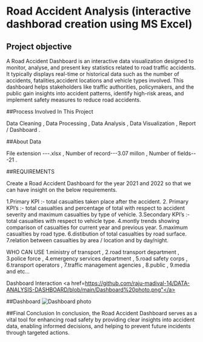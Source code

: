 # Road Accident Analysis  (interactive dashborad creation using MS Excel)

## Project objective 

A Road Accident Dashboard is an interactive data visualization designed to monitor, analyse, and present key statistics related to road traffic accidents. It typically displays real-time or historical data such as the number of accidents, fatalities,accident locations and vehicle types involved. This dashboard helps stakeholders like traffic authorities, policymakers, and the public gain insights into accident patterns, identify high-risk areas, and implement safety measures to reduce road accidents.

##Process Involved In This Project

Data Cleaning ,
Data Processing , 
Data Analysis ,
Data Visualization ,
Report / Dashboard .

##About Data 

   File extension ---.xlsx ,
Number of record---3.07 millon ,
Number of fields---21 .

##REQUIREMENTS

Create a Road Accident Dashboard for the year 2021 and 2022 so that we can have insight on the below requirements.

1.Primary KPI :- total casualties taken place after the accident.
2. Primary KPI’s :- total casualties and percentage of total with respect to accident severity and maximum casualties by type of vehicle.
3.Secondary KPI’s :- total casualties with respect to vehicle type.
4.montly trends showing comparison of casualties for current year and previous year.
5.maximum casualties by road type.
6.distibution of total casualties by road surface.
7.relation between casualties by area / location and by day/night.

WHO CAN USE 
1.ministry of transport ,
2.road transport department ,
3.police force ,
4.emergency services department ,
5.road safety corps ,
6.transport operators ,
7.traffic management agencies , 
8.public ,
9.media and etc…

Dashboard  Interaction  <a href=https://github.com/raju-madival-14/DATA-ANALYSIS-DASHBOARD/blob/main/Dashboard%20photo.png"</a> 

##Dashboard
![Dashboard photo](https://github.com/user-attachments/assets/fbbf5308-a8e2-4ad0-adeb-ad99aabda41e)

##Final Conclusion
In conclusion, the Road Accident Dashboard serves as a vital tool for enhancing road safety by providing clear insights into accident data, enabling informed decisions, and helping to prevent future incidents through targeted actions.


